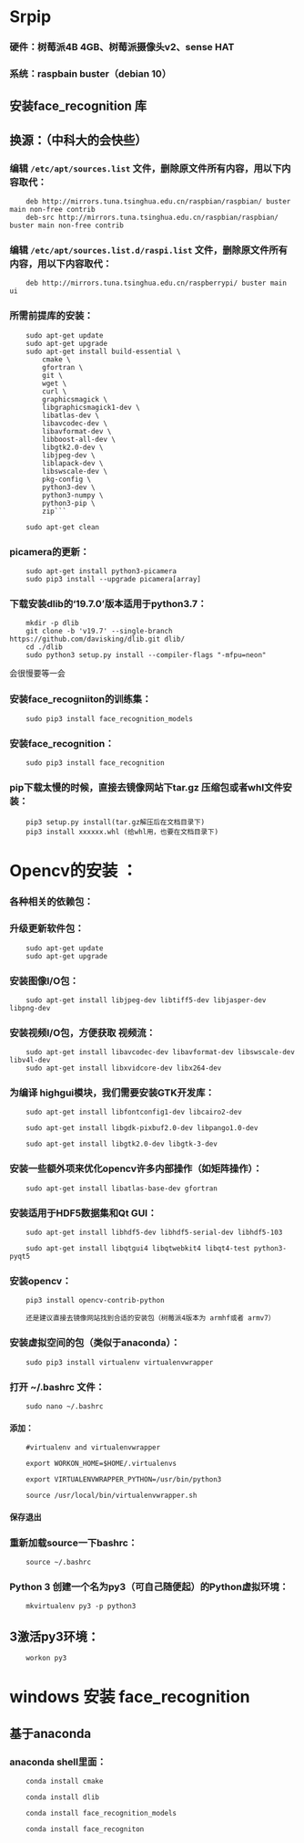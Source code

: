 #       Srpip


###     硬件：树莓派4B 4GB、树莓派摄像头v2、sense HAT
###     系统：raspbain buster（debian 10）

##      安装face_recognition 库
##      换源：（中科大的会快些）
### 编辑 `/etc/apt/sources.list` 文件，删除原文件所有内容，用以下内容取代：
        deb http://mirrors.tuna.tsinghua.edu.cn/raspbian/raspbian/ buster main non-free contrib
        deb-src http://mirrors.tuna.tsinghua.edu.cn/raspbian/raspbian/ buster main non-free contrib

### 编辑 `/etc/apt/sources.list.d/raspi.list` 文件，删除原文件所有内容，用以下内容取代：
        deb http://mirrors.tuna.tsinghua.edu.cn/raspberrypi/ buster main ui


###     所需前提库的安装：
        sudo apt-get update
        sudo apt-get upgrade
        sudo apt-get install build-essential \
            cmake \
            gfortran \
            git \
            wget \
            curl \
            graphicsmagick \
            libgraphicsmagick1-dev \
            libatlas-dev \
            libavcodec-dev \
            libavformat-dev \
            libboost-all-dev \
            libgtk2.0-dev \
            libjpeg-dev \
            liblapack-dev \
            libswscale-dev \
            pkg-config \
            python3-dev \
            python3-numpy \
            python3-pip \
            zip```

        sudo apt-get clean

###     picamera的更新：
        sudo apt-get install python3-picamera
        sudo pip3 install --upgrade picamera[array]

###     下载安装dlib的‘19.7.0’版本适用于python3.7：
        mkdir -p dlib
        git clone -b 'v19.7' --single-branch https://github.com/davisking/dlib.git dlib/
        cd ./dlib
        sudo python3 setup.py install --compiler-flags "-mfpu=neon"

会很慢要等一会



###     安装face_recogniiton的训练集：
        sudo pip3 install face_recognition_models



###     安装face_recognition：
        sudo pip3 install face_recognition



###     pip下载太慢的时候，直接去镜像网站下tar.gz 压缩包或者whl文件安装：
        pip3 setup.py install(tar.gz解压后在文档目录下)
        pip3 install xxxxxx.whl (给whl用，也要在文档目录下)





#       Opencv的安装  ：

###     各种相关的依赖包：

###     升级更新软件包：
        sudo apt-get update 
        sudo apt-get upgrade

###     安装图像I/O包：
        sudo apt-get install libjpeg-dev libtiff5-dev libjasper-dev libpng-dev

###     安装视频I/O包，方便获取 视频流：
        sudo apt-get install libavcodec-dev libavformat-dev libswscale-dev libv4l-dev
        sudo apt-get install libxvidcore-dev libx264-dev

###     为编译 highgui模块，我们需要安装GTK开发库：
        sudo apt-get install libfontconfig1-dev libcairo2-dev

        sudo apt-get install libgdk-pixbuf2.0-dev libpango1.0-dev

        sudo apt-get install libgtk2.0-dev libgtk-3-dev


###     安装一些额外项来优化opencv许多内部操作（如矩阵操作）：

        sudo apt-get install libatlas-base-dev gfortran


###     安装适用于HDF5数据集和Qt GUI：

        sudo apt-get install libhdf5-dev libhdf5-serial-dev libhdf5-103

        sudo apt-get install libqtgui4 libqtwebkit4 libqt4-test python3-pyqt5




###     安装opencv：

        pip3 install opencv-contrib-python

        还是建议直接去镜像网站找到合适的安装包（树莓派4版本为 armhf或者 armv7）


###     安装虚拟空间的包（类似于anaconda）：

        sudo pip3 install virtualenv virtualenvwrapper


###     打开 ~/.bashrc 文件：

        sudo nano ~/.bashrc

####    添加：

        #virtualenv and virtualenvwrapper

        export WORKON_HOME=$HOME/.virtualenvs

        export VIRTUALENVWRAPPER_PYTHON=/usr/bin/python3

        source /usr/local/bin/virtualenvwrapper.sh

####    保存退出


###     重新加载source一下bashrc：

        source ~/.bashrc


###     Python 3 创建一个名为py3（可自己随便起）的Python虚拟环境：

        mkvirtualenv py3 -p python3


##      3激活py3环境：

        workon py3



#       windows 安装  face_recognition

##      基于anaconda

###     anaconda shell里面：

        conda install cmake

        conda install dlib

        conda install face_recognition_models

        conda install face_recogniton
